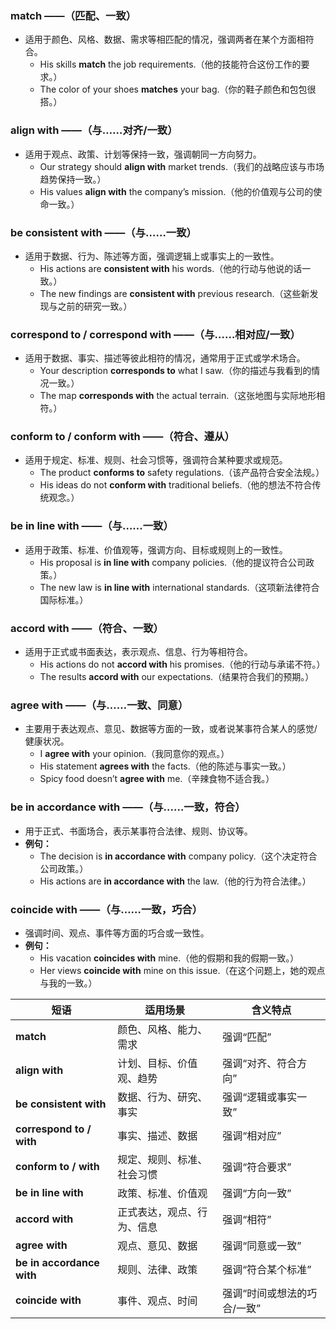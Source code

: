 ###  **match** ——（匹配、一致）  
   - 适用于颜色、风格、数据、需求等相匹配的情况，强调两者在某个方面相符合。  
     - His skills **match** the job requirements.（他的技能符合这份工作的要求。）  
     - The color of your shoes **matches** your bag.（你的鞋子颜色和包包很搭。）  


###  **align with** ——（与……对齐/一致）  
   - 适用于观点、政策、计划等保持一致，强调朝同一方向努力。  
     - Our strategy should **align with** market trends.（我们的战略应该与市场趋势保持一致。）  
     - His values **align with** the company’s mission.（他的价值观与公司的使命一致。）  


###  **be consistent with** ——（与……一致）  
   - 适用于数据、行为、陈述等方面，强调逻辑上或事实上的一致性。  
     - His actions are **consistent with** his words.（他的行动与他说的话一致。）  
     - The new findings are **consistent with** previous research.（这些新发现与之前的研究一致。）  


###  **correspond to / correspond with** ——（与……相对应/一致）  
   - 适用于数据、事实、描述等彼此相符的情况，通常用于正式或学术场合。  
     - Your description **corresponds to** what I saw.（你的描述与我看到的情况一致。）  
     - The map **corresponds with** the actual terrain.（这张地图与实际地形相符。）  


###  **conform to / conform with** ——（符合、遵从）  
   - 适用于规定、标准、规则、社会习惯等，强调符合某种要求或规范。  
     - The product **conforms to** safety regulations.（该产品符合安全法规。）  
     - His ideas do not **conform with** traditional beliefs.（他的想法不符合传统观念。）  


###  **be in line with** ——（与……一致）  
   - 适用于政策、标准、价值观等，强调方向、目标或规则上的一致性。  
     - His proposal is **in line with** company policies.（他的提议符合公司政策。）  
     - The new law is **in line with** international standards.（这项新法律符合国际标准。）  


###  **accord with** ——（符合、一致）  
   - 适用于正式或书面表达，表示观点、信息、行为等相符合。  
     - His actions do not **accord with** his promises.（他的行动与承诺不符。）  
     - The results **accord with** our expectations.（结果符合我们的预期。）  


###  **agree with** ——（与……一致、同意）  
   - 主要用于表达观点、意见、数据等方面的一致，或者说某事符合某人的感觉/健康状况。  
     - I **agree with** your opinion.（我同意你的观点。）  
     - His statement **agrees with** the facts.（他的陈述与事实一致。）  
     - Spicy food doesn’t **agree with** me.（辛辣食物不适合我。）  


###  **be in accordance with** ——（与……一致，符合）  
   - 用于正式、书面场合，表示某事符合法律、规则、协议等。  
   - **例句：**  
     - The decision is **in accordance with** company policy.（这个决定符合公司政策。）  
     - His actions are **in accordance with** the law.（他的行为符合法律。）  


###  **coincide with** ——（与……一致，巧合）  
   - 强调时间、观点、事件等方面的巧合或一致性。  
   - **例句：**  
     - His vacation **coincides with** mine.（他的假期和我的假期一致。）  
     - Her views **coincide with** mine on this issue.（在这个问题上，她的观点与我的一致。）  


| 短语 | 适用场景 | 含义特点 |  
|------|---------|---------|  
| **match** | 颜色、风格、能力、需求 | 强调“匹配” |  
| **align with** | 计划、目标、价值观、趋势 | 强调“对齐、符合方向” |  
| **be consistent with** | 数据、行为、研究、事实 | 强调“逻辑或事实一致” |  
| **correspond to / with** | 事实、描述、数据 | 强调“相对应” |  
| **conform to / with** | 规定、规则、标准、社会习惯 | 强调“符合要求” |  
| **be in line with** | 政策、标准、价值观 | 强调“方向一致” |  
| **accord with** | 正式表达，观点、行为、信息 | 强调“相符” |  
| **agree with** | 观点、意见、数据 | 强调“同意或一致” |  
| **be in accordance with** | 规则、法律、政策 | 强调“符合某个标准” |  
| **coincide with** | 事件、观点、时间 | 强调“时间或想法的巧合/一致” |  

